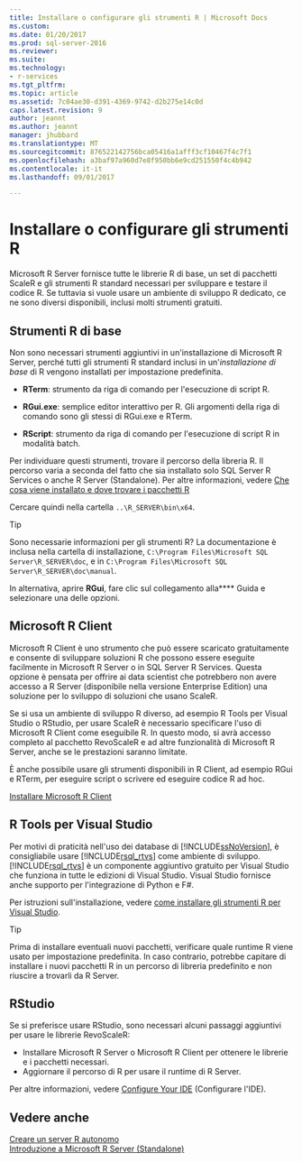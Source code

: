 ```yaml
---
title: Installare o configurare gli strumenti R | Microsoft Docs
ms.custom: 
ms.date: 01/20/2017
ms.prod: sql-server-2016
ms.reviewer: 
ms.suite: 
ms.technology:
- r-services
ms.tgt_pltfrm: 
ms.topic: article
ms.assetid: 7c04ae30-d391-4369-9742-d2b275e14c0d
caps.latest.revision: 9
author: jeannt
ms.author: jeannt
manager: jhubbard
ms.translationtype: MT
ms.sourcegitcommit: 876522142756bca05416a1afff3cf10467f4c7f1
ms.openlocfilehash: a3baf97a960d7e8f950bb6e9cd251550f4c4b942
ms.contentlocale: it-it
ms.lasthandoff: 09/01/2017

---
```

# <a name="setup-or-configure-r-tools"></a>Installare o configurare gli strumenti R
  Microsoft R Server fornisce tutte le librerie R di base, un set di pacchetti ScaleR e gli strumenti R standard necessari per sviluppare e testare il codice R. Se tuttavia si vuole usare un ambiente di sviluppo R dedicato, ce ne sono diversi disponibili, inclusi molti strumenti gratuiti.  
  
## <a name="basic-r-tools"></a>Strumenti R di base  
 Non sono necessari strumenti aggiuntivi in un'installazione di Microsoft R Server, perché tutti gli strumenti R standard inclusi in un'*installazione di base* di R vengono installati per impostazione predefinita.

-   **RTerm**: strumento da riga di comando per l'esecuzione di script R. 
  
-   **RGui.exe**: semplice editor interattivo per R. Gli argomenti della riga di comando sono gli stessi di RGui.exe e RTerm. 
  
-   **RScript**: strumento da riga di comando per l'esecuzione di script R in modalità batch.  

Per individuare questi strumenti, trovare il percorso della libreria R. Il percorso varia a seconda del fatto che sia installato solo SQL Server R Services o anche R Server (Standalone). Per altre informazioni, vedere [Che cosa viene installato e dove trovare i pacchetti R](https://msdn.microsoft.com/library/mt695941(sql.130).aspx#Anchor_1)

Cercare quindi nella cartella `..\R_SERVER\bin\x64`.  

> [!TIP]  
>  Sono necessarie informazioni per gli strumenti R? La documentazione è inclusa nella cartella di installazione, `C:\Program Files\Microsoft SQL Server\R_SERVER\doc`, e in `C:\Program Files\Microsoft SQL Server\R_SERVER\doc\manual`.  
>   
>  In alternativa, aprire **RGui**, fare clic sul collegamento alla**** Guida e selezionare una delle opzioni.  

## <a name="microsoft-r-client"></a>Microsoft R Client

Microsoft R Client è uno strumento che può essere scaricato gratuitamente e consente di sviluppare soluzioni R che possono essere eseguite facilmente in Microsoft R Server o in SQL Server R Services. Questa opzione è pensata per offrire ai data scientist che potrebbero non avere accesso a R Server (disponibile nella versione Enterprise Edition) una soluzione per lo sviluppo di soluzioni che usano ScaleR. 

Se si usa un ambiente di sviluppo R diverso, ad esempio R Tools per Visual Studio o RStudio, per usare ScaleR è necessario specificare l'uso di Microsoft R Client come eseguibile R. In questo modo, si avrà accesso completo al pacchetto RevoScaleR e ad altre funzionalità di Microsoft R Server, anche se le prestazioni saranno limitate.

È anche possibile usare gli strumenti disponibili in R Client, ad esempio RGui e RTerm, per eseguire script o scrivere ed eseguire codice R ad hoc.

[Installare Microsoft R Client](https://msdn.microsoft.com/microsoft-r/r-client-install)
  
##  <a name="bkmk_RTools"></a> R Tools per Visual Studio  

 Per motivi di praticità nell'uso dei database di [!INCLUDE[ssNoVersion](../../includes/ssnoversion-md.md)], è consigliabile usare [!INCLUDE[rsql_rtvs](../../includes/rsql-rtvs-md.md)] come ambiente di sviluppo. [!INCLUDE[rsql_rtvs](../../includes/rsql-rtvs-md.md)] è un componente aggiuntivo gratuito per Visual Studio che funziona in tutte le edizioni di Visual Studio. Visual Studio fornisce anche supporto per l'integrazione di Python e F#.  

 Per istruzioni sull'installazione, vedere [come installare gli strumenti R per Visual Studio](https://docs.microsoft.com/visualstudio/rtvs/installation).

> [!TIP]
> Prima di installare eventuali nuovi pacchetti, verificare quale runtime R viene usato per impostazione predefinita. In caso contrario, potrebbe capitare di installare i nuovi pacchetti R in un percorso di libreria predefinito e non riuscire a trovarli da R Server.


## <a name="rstudio"></a>RStudio

Se si preferisce usare RStudio, sono necessari alcuni passaggi aggiuntivi per usare le librerie RevoScaleR:
- Installare Microsoft R Server o Microsoft R Client per ottenere le librerie e i pacchetti necessari.
- Aggiornare il percorso di R per usare il runtime di R Server.

Per altre informazioni, vedere [Configure Your IDE](https://msdn.microsoft.com/microsoft-r/r-client-get-started#step-2-configure-your-ide) (Configurare l'IDE).


## <a name="see-also"></a>Vedere anche  
 [Creare un server R autonomo](../../advanced-analytics/r-services/create-a-standalone-r-server.md)   
 [Introduzione a Microsoft R Server &#40;Standalone&#41;](../../advanced-analytics/r-services/getting-started-with-microsoft-r-server-standalone.md)  
  
  

